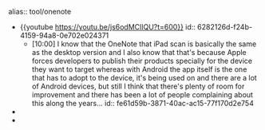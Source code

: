 alias:: tool/onenote

- {{youtube https://youtu.be/js6odMCIlQU?t=600}}
  id:: 6282126d-f24b-4159-94a8-0e702e024371
  - [10:00] I know that the OneNote that iPad scan is basically the same as the desktop version and I also know that that's because Apple forces developers to publish their products specially for the device they want to target whereas with Android the app itself is the one that has to adopt to the device, it's being used on and there are  a lot of Android devices, but still I think that there's plenty of room for improvement and there has been a lot of people complaining about this along the years...
    id:: fe61d59b-3871-40ac-ac15-77f170d2e754
-
-